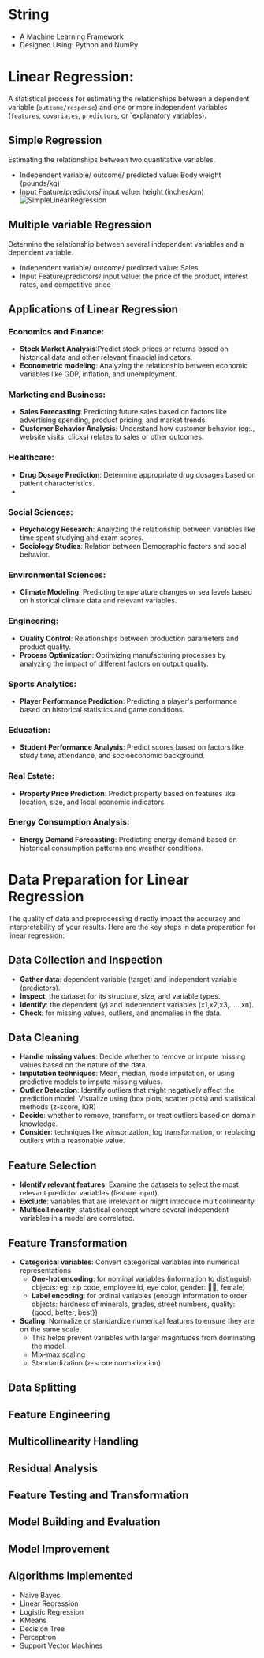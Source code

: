 # String
- A Machine Learning Framework
- Designed Using: Python and NumPy

# Linear Regression:
A statistical process for estimating the relationships between a dependent variable (`outcome/response`) and one or more independent variables (`features`, `covariates`, `predictors`, or `explanatory variables).
 
 ## Simple Regression
 Estimating the relationships between two quantitative variables.
 * Independent variable/ outcome/ predicted value: Body weight (pounds/kg)
 * Input Feature/predictors/ input value: height (inches/cm)
   ![SimpleLinearRegression](https://github.com/Supertring/ml-framework/assets/81057028/a3072c93-ef59-4a4e-906e-43e149bcc2c2)

 ## Multiple variable Regression
 Determine the relationship between several independent variables and a dependent variable.
 * Independent variable/ outcome/ predicted value: Sales
 * Input Feature/predictors/ input value: the price of the product, interest rates, and competitive price

 ## Applications of Linear Regression
 ### Economics and Finance:
 * __Stock Market Analysis__:Predict stock prices or returns based on historical data and other relevant financial indicators.
 * __Econometric modeling__: Analyzing the relationship between economic variables like GDP, inflation, and unemployment.

 ### Marketing and Business:
 * __Sales Forecasting__: Predicting future sales based on factors like advertising spending, product pricing, and market trends.
 * __Customer Behavior Analysis__: Understand how customer behavior (eg:., website visits, clicks) relates to sales or other outcomes.

 ### Healthcare:
* __Drug Dosage Prediction__: Determine appropriate drug dosages based on patient characteristics.
* 
 ### Social Sciences:
 * __Psychology Research__: Analyzing the relationship between variables like time spent studying and exam scores.
 * __Sociology Studies__: Relation between Demographic factors and social behavior.

 ### Environmental Sciences:
 * __Climate Modeling__: Predicting temperature changes or sea levels based on historical climate data and relevant variables.

 ### Engineering:
 * __Quality Control__: Relationships between production parameters and product quality.
 * __Process Optimization__: Optimizing manufacturing processes by analyzing the impact of different factors on output quality.

 ### Sports Analytics:
 * __Player Performance Prediction__: Predicting a player's performance based on historical statistics and game conditions.

 ### Education:
 * __Student Performance Analysis__: Predict scores based on factors like study time, attendance, and socioeconomic background.

 ### Real Estate:
 * __Property Price Prediction__: Predict property based on features like location, size, and local economic indicators.

 ### Energy Consumption Analysis:
 * __Energy Demand Forecasting__: Predicting energy demand based on historical consumption patterns and weather conditions.

# Data Preparation for Linear Regression
The quality of data and preprocessing directly impact the accuracy and interpretability of your results. Here are the key steps in data preparation for linear regression:

## Data Collection and Inspection
* __Gather data__: dependent variable (target) and independent variable (predictors).
* __Inspect__: the dataset for its structure, size, and variable types.
* __Identify__: the dependent (y) and independent variables (x1,x2,x3,.....,xn).
* __Check__: for missing values, outliers, and anomalies in the data.

## Data Cleaning
* __Handle missing values__: Decide whether to remove or impute missing values based on the nature of the data.
* __Imputation techniques__: Mean, median, mode imputation, or using predictive models to impute missing values.
* __Outlier Detection__: Identify outliers that might negatively affect the prediction model. Visualize using (box plots, scatter plots) and statistical methods (z-score, IQR)
* __Decide__: whether to remove, transform, or treat outliers based on domain knowledge.
* __Consider__: techniques like winsorization, log transformation, or replacing outliers with a reasonable value.

## Feature Selection
* __Identify relevant features__: Examine the datasets to select the most relevant predictor variables (feature input).
* __Exclude__: variables that are irrelevant or might introduce multicollinearity.
* __Multicollinearity__: statistical concept where several independent variables in a model are correlated.

## Feature Transformation
* __Categorical variables__: Convert categorical variables into numerical representations
  * __One-hot encoding__: for nominal variables (information to distinguish objects: eg: zip code, employee id, eye color, gender: 🕵️‍♂️, female)
  * __Label encoding__: for ordinal variables (enough information to order objects: hardness of minerals, grades, street numbers, quality:{good, better, best})
* __Scaling__: Normalize or standardize numerical features to ensure they are on the same scale.
  * This helps prevent variables with larger magnitudes from dominating the model.
  * Mix-max scaling
  * Standardization (z-score normalization)

## Data Splitting

## Feature Engineering

## Multicollinearity Handling

## Residual Analysis

## Feature Testing and Transformation

## Model Building and Evaluation

## Model Improvement


Algorithms Implemented
------------------------------------------
- Naive Bayes
- Linear Regression
- Logistic Regression
- KMeans
- Decision Tree
- Perceptron
- Support Vector Machines
